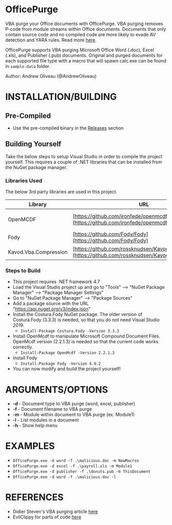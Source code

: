 # OfficePurge

VBA purge your Office documents with OfficePurge. VBA purging removes P-code from module streams within Office documents. Documents that only contain source code and no compiled code are more likely to evade AV detection and YARA rules. 
Read more <a href="https://blog.nviso.eu/2020/02/25/evidence-of-vba-purging-found-in-malicious-documents/">here</a>.

OfficePurge supports VBA purging Microsoft Office Word (.doc), Excel (.xls), and Publisher (.pub) documents. Original and purged documents for each supported file type with a macro that will spawn calc.exe can be found in `sample-data` folder.

Author: Andrew Oliveau (@AndrewOliveau)


# INSTALLATION/BUILDING

## Pre-Compiled 

* Use the pre-compiled binary in the <a href="https://github.com/fireeye/OfficePurge/releases">Releases</a> section

## Building Yourself

Take the below steps to setup Visual Studio in order to compile the project yourself. This requires a couple of .NET libraries that can be installed from the NuGet package manager.

### Libraries Used
The below 3rd party libraries are used in this project.

| Library | URL | License |
| ------------- | ------------- | ------------- |
| OpenMCDF  | [https://github.com/ironfede/openmcdf](https://github.com/ironfede/openmcdf) |  MPL-2.0 License   |
| Fody  | [https://github.com/Fody/Fody](https://github.com/Fody/Fody) | MIT License  |
| Kavod.Vba.Compression | [https://github.com/rossknudsen/Kavod.Vba.Compression](https://github.com/rossknudsen/Kavod.Vba.Compression) |  MIT License |

### Steps to Build
* This project requires .NET framework 4.7
* Load the Visual Studio project up and go to "Tools" --> "NuGet Package Manager" --> "Package Manager Settings"
* Go to "NuGet Package Manager" --> "Package Sources"
* Add a package source with the URL "https://api.nuget.org/v3/index.json"
* Install the Costura.Fody NuGet package. The older version of Costura.Fody (3.3.3) is needed, so that you do not need Visual Studio 2019.
  * `Install-Package Costura.Fody -Version 3.3.3`
* Install OpenMcdf to manipulate Microsoft Compound Document Files. OpenMcdf version (2.2.1.3) is needed so that the current code works correctly.
  * `Install-Package OpenMcdf -Version 2.2.1.3`
* Install Fody
  * `Install-Package Fody -Version 4.0.2` 
* You can now modify and build the project yourself!


# ARGUMENTS/OPTIONS
* <b>-d </b> - Document type to VBA purge (word, excel, publisher) 
* <b>-f </b> - Document filename to VBA purge 
* <b>-m </b> - Module within document to VBA purge (ex. Module1)
* <b>-l </b> - List modules in a document 
* <b>-h </b> - Show help menu

# EXAMPLES

* `OfficePurge.exe -d word -f .\malicious.doc -m NewMacros`
* `OfficePurge.exe -d excel -f .\payroll.xls -m Module1`
* `OfficePurge.exe -d publisher -f .\donuts.pub -m ThisDocument`
* `OfficePurge.exe -d word -f .\malicious.doc -l`

# REFERENCES
* Didier Steven's VBA purging article <a href="https://blog.nviso.eu/2020/02/25/evidence-of-vba-purging-found-in-malicious-documents/">here</a>
* EvilClippy for parts of code <a href="https://github.com/outflanknl/EvilClippy">here</a>
